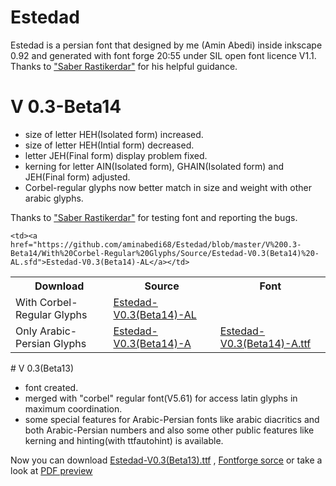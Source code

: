 # Estedad
Estedad is a persian font that designed by me (Amin Abedi) inside inkscape 0.92 and generated with font forge 20:55 under SIL open font licence V1.1.
Thanks to <a href="https://github.com/rastikerdar">"Saber Rastikerdar"</a> for his helpful guidance.
# V 0.3-Beta14
<ul>
<li>size of letter HEH(Isolated form) increased.</li>
<li>size of letter HEH(Intial form) decreased.</li>
<li>letter JEH(Final form) display problem fixed.</li>
<li>kerning for letter AIN(Isolated form), GHAIN(Isolated form) and JEH(Final form) adjusted.</li>
<li>Corbel-regular glyphs now better match in size and weight with other arabic glyphs.</li>
</ul>
Thanks to <a href="https://github.com/rastikerdar">"Saber Rastikerdar"</a> for testing font and reporting the bugs.

<table>
 <tr>
    <th>Download</th>
    <th>Source</th>
    <th>Font</th>
    </tr>
  <tr>
    <td>With Corbel-Regular Glyphs</td>
    <td><a href="https://github.com/aminabedi68/Estedad/blob/master/V%200.3-Beta14/With%20Corbel-Regular%20Glyphs/Source/Estedad-V0.3(Beta14)%20-AL.sfd">Estedad-V0.3(Beta14)-AL</a></td>
    
    <td><a href="https://github.com/aminabedi68/Estedad/blob/master/V%200.3-Beta14/With%20Corbel-Regular%20Glyphs/Source/Estedad-V0.3(Beta14)%20-AL.sfd">Estedad-V0.3(Beta14)-AL</a></td>
</tr>
<tr>
    <td>Only Arabic-Persian Glyphs</td>
    <td><a href="https://github.com/aminabedi68/Estedad/blob/master/V%200.3-Beta14/Only%20Arabic-Persian%20Glyphs/Source/Estedad-V0.3(Beta14)%20-A.sfd">Estedad-V0.3(Beta14)-A</a></td>
    <td><a href="https://github.com/aminabedi68/Estedad/blob/master/V%200.3-Beta14/Only%20Arabic-Persian%20Glyphs/Font/Estedad-V0.3(Beta14)%20-A.ttf">Estedad-V0.3(Beta14)-A.ttf</a></td>
</tr>
</table>
# V 0.3(Beta13)
<ul>
<li>font created.</li>
<li>merged with "corbel" regular font(V5.61) for access latin glyphs in maximum coordination.</li>
<li>some special features for Arabic-Persian fonts like arabic diacritics and both Arabic-Persian numbers and also some other public features like kerning and hinting(with ttfautohint) is available.</li>
</ul>
Now you can download <a href="https://github.com/aminabedi68/Estedad/blob/master/V%200.3-Beta13/Font/Estedad-V0.3(Beta13).ttf">Estedad-V0.3(Beta13).ttf</a> , <a href="https://github.com/aminabedi68/Estedad/blob/master/V%200.3-Beta13/Source/Estedad-V0.3(Beta13).sfd">Fontforge sorce</a> or take a look at <a href="https://github.com/aminabedi68/Estedad/blob/master/V%200.3-Beta13/Preview.pdf">PDF preview</a>





